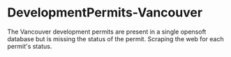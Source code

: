 # DevelopmentPermits-Vancouver
The Vancouver development permits are present in a single opensoft database but is missing the status of the permit. Scraping the web for each permit's status.

